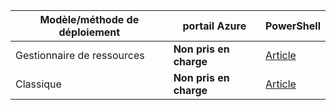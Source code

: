 | **Modèle/méthode de déploiement** | **portail Azure** | **PowerShell** | 
| --- | --- | --- |
| Gestionnaire de ressources | **Non pris en charge** | [Article](../articles/expressroute/expressroute-howto-coexist-resource-manager.md)|
| Classique | **Non pris en charge** | [Article](../articles/expressroute/expressroute-howto-coexist-classic.md) |
